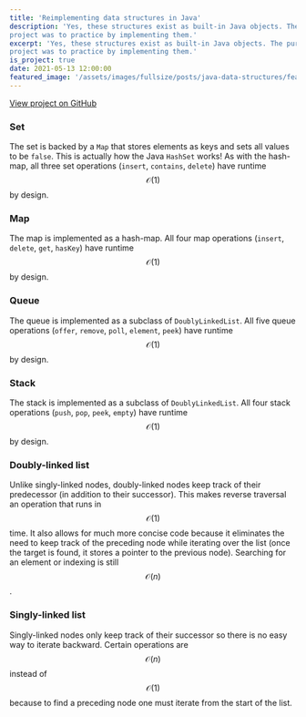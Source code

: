 ```yaml
---
title: 'Reimplementing data structures in Java'
description: 'Yes, these structures exist as built-in Java objects. The purpose of this
project was to practice by implementing them.'
excerpt: 'Yes, these structures exist as built-in Java objects. The purpose of this
project was to practice by implementing them.'
is_project: true
date: 2021-05-13 12:00:00
featured_image: '/assets/images/fullsize/posts/java-data-structures/feat.jpg'
---
```


<a href="https://github.com/thomasbreydo/java-data-structures" class="button button--medium">View project on GitHub</a>

### Set

The set is backed by a `Map` that stores elements as keys and sets all values to
be `false`. This is actually how the Java `HashSet` works! As with the hash-map,
all three set operations (`insert`, `contains`, `delete`) have runtime $$\mathcal O(1)$$ by
design.

### Map

The map is implemented as a hash-map. All four map operations
(`insert`, `delete`, `get`, `hasKey`) have runtime $$\mathcal O(1)$$
by design.

### Queue

The queue is implemented as a subclass of `DoublyLinkedList`. All five queue
operations (`offer`, `remove`, `poll`, `element`, `peek`)
have runtime $$\mathcal O(1)$$ by design.

### Stack

The stack is implemented as a subclass of `DoublyLinkedList`. All four stack
operations (`push`, `pop`, `peek`, `empty`)
have runtime $$\mathcal O(1)$$ by design.

### Doubly-linked list

Unlike singly-linked nodes, doubly-linked nodes keep track of their
predecessor (in addition to their successor). This makes reverse traversal an
operation that runs in $$\mathcal O(1)$$ time. It also allows for much more concise code
because it eliminates the need to keep track of the preceding node while
iterating over the list (once the target is found, it stores a pointer to the
previous node). Searching for an element or indexing is still $$\mathcal O(n)$$.

### Singly-linked list

Singly-linked nodes only keep track of their successor so there is no easy way
to iterate backward. Certain operations are $$\mathcal O(n)$$ instead of $$\mathcal O(1)$$ because to find
a preceding node one must iterate from the start of the list.